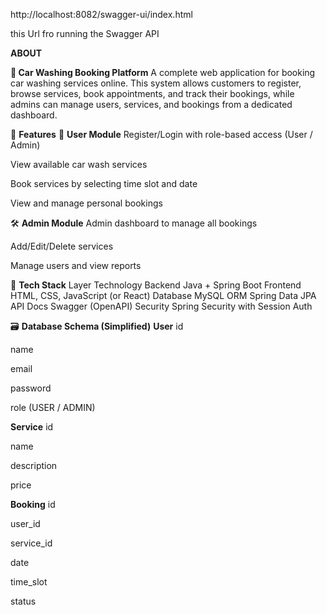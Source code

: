 http://localhost:8082/swagger-ui/index.html

this Url fro running the Swagger API 


**ABOUT**

**🚗 Car Washing Booking Platform**
A complete web application for booking car washing services online. This system allows customers to register, browse services, book appointments,
and track their bookings, while admins can manage users, services, and bookings from a dedicated dashboard.

📌 **Features**
👤 **User Module**
Register/Login with role-based access (User / Admin)

View available car wash services

Book services by selecting time slot and date

View and manage personal bookings

🛠️ **Admin Module**
Admin dashboard to manage all bookings

Add/Edit/Delete services

Manage users and view reports

🧰 **Tech Stack**
Layer	Technology
Backend	Java + Spring Boot
Frontend	HTML, CSS, JavaScript (or React)
Database	MySQL
ORM	Spring Data JPA
API Docs	Swagger (OpenAPI)
Security	Spring Security with Session Auth

🗃️ **Database Schema (Simplified)**
**User**
id

name

email

password

role (USER / ADMIN)

**Service**
id

name

description

price

**Booking**
id

user_id

service_id

date

time_slot

status
